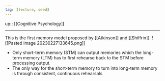 ```yaml
---
tag: [lecture, seed]
---
```

up:: [[Cognitive Psychology]]
___
This is the first memory model proposed by [[Atkinson]] and [[Shiffrin]].
![[Pasted image 20230227133645.png]]
- Only short-term memory (STM) can output memories which the long-term memory (LTM) has to first rehearse back to the STM before processing output.
- The only way for the short-term memory to turn into long-term memory is through consistent, continuous rehearsals.

